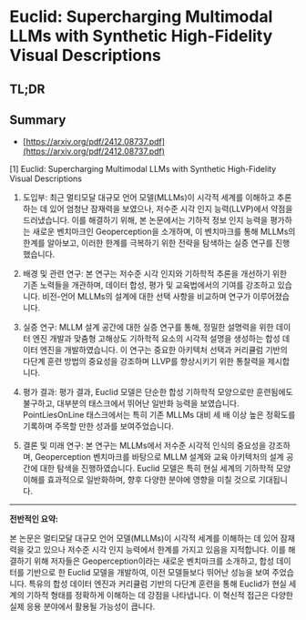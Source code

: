 # Euclid: Supercharging Multimodal LLMs with Synthetic High-Fidelity Visual Descriptions
## TL;DR
## Summary
- [https://arxiv.org/pdf/2412.08737.pdf](https://arxiv.org/pdf/2412.08737.pdf)

[1] Euclid: Supercharging Multimodal LLMs with Synthetic High-Fidelity Visual Descriptions

1. 도입부: 최근 멀티모달 대규모 언어 모델(MLLMs)이 시각적 세계를 이해하고 추론하는 데 있어 엄청난 잠재력을 보였으나, 저수준 시각 인지 능력(LLVP)에서 약점을 드러냈습니다. 이를 해결하기 위해, 본 논문에서는 기하적 정보 인지 능력을 평가하는 새로운 벤치마크인 Geoperception을 소개하며, 이 벤치마크를 통해 MLLMs의 한계를 알아보고, 이러한 한계를 극복하기 위한 전략을 탐색하는 실증 연구를 진행했습니다.

2. 배경 및 관련 연구: 본 연구는 저수준 시각 인지와 기하학적 추론을 개선하기 위한 기존 노력들을 개관하며, 데이터 합성, 평가 및 교육법에서의 기여를 강조하고 있습니다. 비전-언어 MLLMs의 설계에 대한 선택 사항을 비교하며 연구가 이루어졌습니다.

3. 실증 연구: MLLM 설계 공간에 대한 실증 연구를 통해, 정밀한 설명력을 위한 데이터 엔진 개발과 맞춤형 고해상도 기하학적 요소의 시각적 설명을 생성하는 합성 데이터 엔진을 개발하였습니다. 이 연구는 중요한 아키텍처 선택과 커리큘럼 기반의 다단계 훈련 방법의 중요성을 강조하며 LLVP를 향상시키기 위한 통찰력을 제시합니다.

4. 평가 결과: 평가 결과, Euclid 모델은 단순한 합성 기하학적 모양으로만 훈련됨에도 불구하고, 대부분의 태스크에서 뛰어난 일반화 능력을 보였습니다. PointLiesOnLine 태스크에서는 특히 기존 MLLMs 대비 세 배 이상 높은 정확도를 기록하며 주목할 만한 성과를 보여주었습니다.

5. 결론 및 미래 연구: 본 연구는 MLLMs에서 저수준 시각적 인식의 중요성을 강조하며, Geoperception 벤치마크를 바탕으로 MLLM 설계와 교육 아키텍처의 설계 공간에 대한 탐색을 진행하였습니다. Euclid 모델은 특히 현실 세계의 기하학적 모양 이해를 효과적으로 일반화하며, 향후 다양한 분야에 영향을 미칠 것으로 기대됩니다.

---

**전반적인 요약:**

본 논문은 멀티모달 대규모 언어 모델(MLLMs)이 시각적 세계를 이해하는 데 있어 잠재력을 갖고 있으나 저수준 시각 인지 능력에서 한계를 가지고 있음을 지적합니다. 이를 해결하기 위해 저자들은 Geoperception이라는 새로운 벤치마크를 소개하고, 합성 데이터를 기반으로 한 Euclid 모델을 개발하여, 이전 모델들보다 뛰어난 성능을 보여 주었습니다. 특유의 합성 데이터 엔진과 커리큘럼 기반의 다단계 훈련을 통해 Euclid가 현실 세계의 기하적 형태를 정확하게 이해하는 데 강점을 나타냅니다. 이 혁신적 접근은 다양한 실제 응용 분야에서 활용될 가능성이 큽니다.